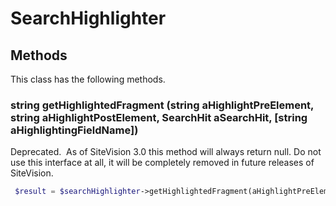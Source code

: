 # SearchHighlighter


## Methods
This class has the following methods.


### string getHighlightedFragment (string aHighlightPreElement, string aHighlightPostElement, SearchHit aSearchHit, [string aHighlightingFieldName])
Deprecated. 
As of SiteVision 3.0 this method will always return null. Do not use this interface at all,
 it will be completely removed in future releases of SiteVision.

```php
 $result = $searchHighlighter->getHighlightedFragment(aHighlightPreElement, aHighlightPostElement, aSearchHit, aHighlightingFieldName);
```

